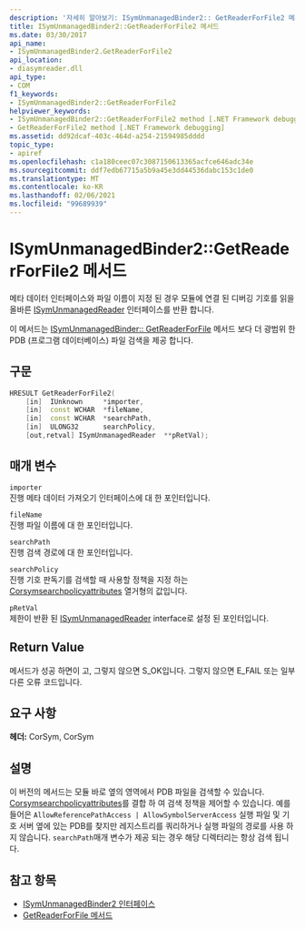 ```yaml
---
description: '자세히 알아보기: ISymUnmanagedBinder2:: GetReaderForFile2 메서드'
title: ISymUnmanagedBinder2::GetReaderForFile2 메서드
ms.date: 03/30/2017
api_name:
- ISymUnmanagedBinder2.GetReaderForFile2
api_location:
- diasymreader.dll
api_type:
- COM
f1_keywords:
- ISymUnmanagedBinder2::GetReaderForFile2
helpviewer_keywords:
- ISymUnmanagedBinder2::GetReaderForFile2 method [.NET Framework debugging]
- GetReaderForFile2 method [.NET Framework debugging]
ms.assetid: dd92dcaf-403c-464d-a254-21594985dddd
topic_type:
- apiref
ms.openlocfilehash: c1a180ceec07c3087150613365acfce646adc34e
ms.sourcegitcommit: ddf7edb67715a5b9a45e3dd44536dabc153c1de0
ms.translationtype: MT
ms.contentlocale: ko-KR
ms.lasthandoff: 02/06/2021
ms.locfileid: "99689939"
---
```

# <a name="isymunmanagedbinder2getreaderforfile2-method"></a>ISymUnmanagedBinder2::GetReaderForFile2 메서드

메타 데이터 인터페이스와 파일 이름이 지정 된 경우 모듈에 연결 된 디버깅 기호를 읽을 올바른 [ISymUnmanagedReader](isymunmanagedreader-interface.md) 인터페이스를 반환 합니다.  
  
 이 메서드는 [ISymUnmanagedBinder:: GetReaderForFile](isymunmanagedbinder-getreaderforfile-method.md) 메서드 보다 더 광범위 한 PDB (프로그램 데이터베이스) 파일 검색을 제공 합니다.  
  
## <a name="syntax"></a>구문  
  
```cpp  
HRESULT GetReaderForFile2(  
    [in]  IUnknown     *importer,  
    [in]  const WCHAR  *fileName,  
    [in]  const WCHAR  *searchPath,  
    [in]  ULONG32      searchPolicy,  
    [out,retval] ISymUnmanagedReader  **pRetVal);  
```  
  
## <a name="parameters"></a>매개 변수  

 `importer`  
 진행 메타 데이터 가져오기 인터페이스에 대 한 포인터입니다.  
  
 `fileName`  
 진행 파일 이름에 대 한 포인터입니다.  
  
 `searchPath`  
 진행 검색 경로에 대 한 포인터입니다.  
  
 `searchPolicy`  
 진행 기호 판독기를 검색할 때 사용할 정책을 지정 하는 [Corsymsearchpolicyattributes](corsymsearchpolicyattributes-enumeration.md) 열거형의 값입니다.  
  
 `pRetVal`  
 제한이 반환 된 [ISymUnmanagedReader](isymunmanagedreader-interface.md) interface로 설정 된 포인터입니다.  
  
## <a name="return-value"></a>Return Value  

 메서드가 성공 하면이 고, 그렇지 않으면 S_OK입니다. 그렇지 않으면 E_FAIL 또는 일부 다른 오류 코드입니다.  
  
## <a name="requirements"></a>요구 사항  

 **헤더:** CorSym, CorSym  
  
## <a name="remarks"></a>설명  

 이 버전의 메서드는 모듈 바로 옆의 영역에서 PDB 파일을 검색할 수 있습니다. [Corsymsearchpolicyattributes](corsymsearchpolicyattributes-enumeration.md)를 결합 하 여 검색 정책을 제어할 수 있습니다. 예를 들어은 `AllowReferencePathAccess | AllowSymbolServerAccess` 실행 파일 및 기호 서버 옆에 있는 PDB를 찾지만 레지스트리를 쿼리하거나 실행 파일의 경로를 사용 하지 않습니다. `searchPath`매개 변수가 제공 되는 경우 해당 디렉터리는 항상 검색 됩니다.  
  
## <a name="see-also"></a>참고 항목

- [ISymUnmanagedBinder2 인터페이스](isymunmanagedbinder2-interface.md)
- [GetReaderForFile 메서드](isymunmanagedbinder-getreaderforfile-method.md)
